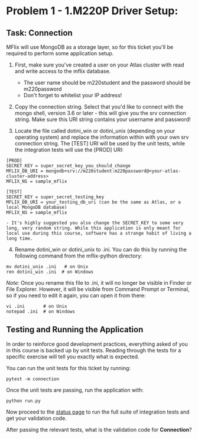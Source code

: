# Problem 1 - 1.M220P Driver Setup:
## Task: Connection

MFlix will use MongoDB as a storage layer, so for this ticket you'll be required to perform some application setup.

1. First, make sure you've created a user on your Atlas cluster with read and write access to the mflix database.
    - The user name should be m220student and the password should be m220password
    - Don't forget to whitelist your IP address!
2. Copy the connection string. Select that you'd like to connect with the mongo shell, version 3.6 or later - this will give you the srv connection string. Make sure this URI string contains your username and password!

3. Locate the file called dotini_win or dotini_unix (depending on your operating system) and replace the information within with your own srv connection string. The [TEST] URI will be used by the unit tests, while the integration tests will use the [PROD] URI:

```
[PROD]
SECRET_KEY = super_secret_key_you_should_change
MFLIX_DB_URI = mongodb+srv://m220student:m220password@<your-atlas-cluster-address>
MFLIX_NS = sample_mflix

[TEST]
SECRET_KEY = super_secret_testing_key
MFLIX_DB_URI = your_testing_db_uri (can be the same as Atlas, or a local MongoDB database)
MFLIX_NS = sample_mflix
```

    - It's highly suggested you also change the SECRET_KEY to some very long, very random string. While this application is only meant for local use during this course, software has a strange habit of living a long time.
4. Rename dotini_win or dotini_unix to .ini. You can do this by running the following command from the mflix-python directory:

```
mv dotini_unix .ini   # on Unix
ren dotini_win .ini  # on Windows

```

*Note:* Once you rename this file to .ini, it will no longer be visible in Finder or File Explorer. However, it will be visible from Command Prompt or Terminal, so if you need to edit it again, you can open it from there:

```
vi .ini       # on Unix
notepad .ini  # on Windows

```

## Testing and Running the Application

In order to reinforce good development practices, everything asked of you in this course is backed up by unit tests. Reading through the tests for a specific exercise will tell you exactly what is expected.

You can run the unit tests for this ticket by running:

```
pytest -m connection

```

Once the unit tests are passing, run the application with:

```
python run.py
```

Now proceed to the [status page](http://localhost:5000/status) to run the full suite of integration tests and get your validation code.

After passing the relevant tests, what is the validation code for **Connection**?